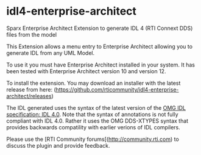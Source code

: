 # idl4-enterprise-architect
Sparx Enterprise Architect Extension to generate IDL 4 (RTI Connext DDS) files from the model

This Extension allows a menu entry to Enterprise Architect allowing you to generate IDL from any UML Model. 

To use it you must have Enterprise Architect installed in your
system. It has been tested with Enterprise Architect version 10 and version 12.

To install the extension. You may download an installer with the
latest release from here:
(https://github.com/rticommunity/idl4-enterprise-architect/releases)

The IDL generated uses the syntax of the latest version of the [OMG IDL
specification: IDL 4.0](http://www.omg.org/members/cgi-bin/doc?mars/15-04-01.pdf). Note
that the syntax of annotations is not fully compliant with
IDL 4.0. Rather it uses the OMG DDS-XTYPES syntax that provides
backwards compatility with earlier verions of IDL compilers.

Please use the [RTI Community forums[(http://community.rti.com) to
discuss the plugin and provide feedback.


